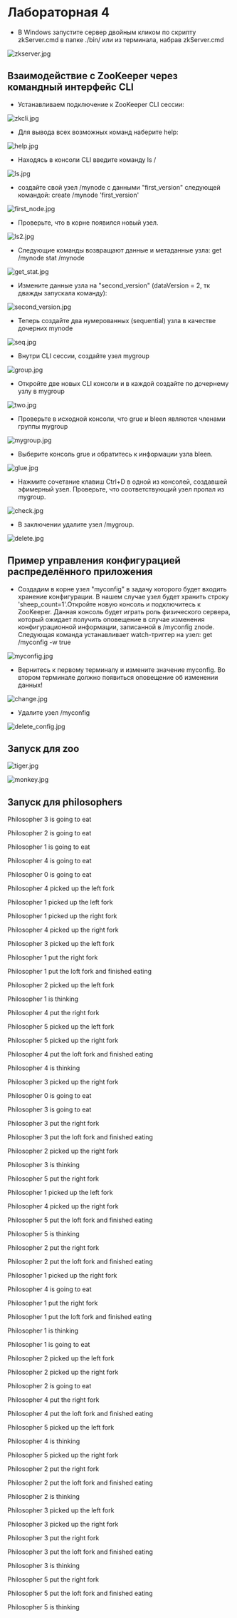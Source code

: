 # Лабораторная 4

- В Windows запустите сервер двойным кликом по скрипту zkServer.cmd в папке ./bin/ или из терминала, набрав zkServer.cmd

![zkserver.jpg](https://github.com/YanaShurinova/bigdata/blob/main/lab4/screenshots/zkserver.jpg)

## Взаимодействие с ZooKeeper через командный интерфейс CLI

- Устанавливаем подключение к ZooKeeper CLI сессии:

![zkcli.jpg](https://github.com/YanaShurinova/bigdata/blob/main/lab4/screenshots/zkcli.jpg)

- Для вывода всех возможных команд наберите help:

![help.jpg](https://github.com/YanaShurinova/bigdata/blob/main/lab4/screenshots/help.jpg)

- Находясь в консоли CLI введите команду ls /

![ls.jpg](https://github.com/YanaShurinova/bigdata/blob/main/lab4/screenshots/ls.jpg)

- создайте свой узел /mynode с данными "first_version" следующей командой: create /mynode 'first_version'

![first_node.jpg](https://github.com/YanaShurinova/bigdata/blob/main/lab4/screenshots/first_node.jpg)

- Проверьте, что в корне появился новый узел.

![ls2.jpg](https://github.com/YanaShurinova/bigdata/blob/main/lab4/screenshots/ls2.jpg)

- Следующие команды возвращают данные и метаданные узла: get /mynode stat /mynode

![get_stat.jpg](https://github.com/YanaShurinova/bigdata/blob/main/lab4/screenshots/get_stat.jpg)

- Измените данные узла на "second_version" (dataVersion = 2, тк дважды запускала команду):

![second_version.jpg](https://github.com/YanaShurinova/bigdata/blob/main/lab4/screenshots/second_version.jpg)

- Теперь создайте два нумерованных (sequential) узла в качестве дочерних mynode

![seq.jpg](https://github.com/YanaShurinova/bigdata/blob/main/lab4/screenshots/seq.jpg)

- Внутри CLI сессии, создайте узел mygroup

![group.jpg](https://github.com/YanaShurinova/bigdata/blob/main/lab4/screenshots/group.jpg)

- Откройте две новых CLI консоли и в каждой создайте по дочернему узлу в mygroup 

![two.jpg](https://github.com/YanaShurinova/bigdata/blob/main/lab4/screenshots/two.jpg)

- Проверьте в исходной консоли, что grue и bleen являются членами группы mygroup

![mygroup.jpg](https://github.com/YanaShurinova/bigdata/blob/main/lab4/screenshots/mygroup.jpg)
-  Выберите консоль grue и обратитесь к информации узла bleen.

![glue.jpg](https://github.com/YanaShurinova/bigdata/blob/main/lab4/screenshots/glue.jpg)

- Нажмите сочетание клавиш Ctrl+D в одной из консолей, создавшей эфимерный узел. Проверьте, что соответствующий узел пропал из mygroup.

![check.jpg](https://github.com/YanaShurinova/bigdata/blob/main/lab4/screenshots/check.jpg)

- В заключении удалите узел /mygroup.

![delete.jpg](https://github.com/YanaShurinova/bigdata/blob/main/lab4/screenshots/delete.jpg)


## Пример управления конфигурацией распределённого приложения
- Создадим в корне узел "myconfig" в задачу которого будет входить хранение конфигурации. В нашем случае узел будет хранить строку 'sheep_count=1'.Откройте новую консоль и подключитесь к ZooKeeper. Данная консоль будет играть роль физического сервера, который ожидает получить оповещение в случае изменения конфигурационной информации, записанной в /myconfig znode. Следующая команда устанавливает watch-триггер на узел: get /myconfig -w true

![myconfig.jpg](https://github.com/YanaShurinova/bigdata/blob/main/lab4/screenshots/myconfig.jpg)

- Вернитесь к первому терминалу и измените значение myconfig. Во втором терминале должно появиться оповещение об изменении данных!

![change.jpg](https://github.com/YanaShurinova/bigdata/blob/main/lab4/screenshots/change.jpg)

- Удалите узел /myconfig

![delete_config.jpg](https://github.com/YanaShurinova/bigdata/blob/main/lab4/screenshots/delete_config.jpg)


## Запуск для zoo

![tiger.jpg](https://github.com/YanaShurinova/bigdata/blob/main/lab4/screenshots/tiger.jpg)

![monkey.jpg](https://github.com/YanaShurinova/bigdata/blob/main/lab4/screenshots/monkey.jpg)
## Запуск для philosophers

Philosopher 3 is going to eat

Philosopher 2 is going to eat

Philosopher 1 is going to eat

Philosopher 4 is going to eat

Philosopher 0 is going to eat

Philosopher 4 picked up the left fork

Philosopher 1 picked up the left fork

Philosopher 1 picked up the right fork

Philosopher 4 picked up the right fork

Philosopher 3 picked up the left fork

Philosopher 1 put the right fork

Philosopher 1 put the loft fork and finished eating

Philosopher 2 picked up the left fork

Philosopher 1 is thinking

Philosopher 4 put the right fork

Philosopher 5 picked up the left fork

Philosopher 5 picked up the right fork

Philosopher 4 put the loft fork and finished eating

Philosopher 4 is thinking

Philosopher 3 picked up the right fork

Philosopher 0 is going to eat

Philosopher 3 is going to eat

Philosopher 3 put the right fork

Philosopher 3 put the loft fork and finished eating

Philosopher 2 picked up the right fork

Philosopher 3 is thinking

Philosopher 5 put the right fork

Philosopher 1 picked up the left fork

Philosopher 4 picked up the right fork

Philosopher 5 put the loft fork and finished eating

Philosopher 5 is thinking

Philosopher 2 put the right fork

Philosopher 2 put the loft fork and finished eating

Philosopher 1 picked up the right fork

Philosopher 4 is going to eat

Philosopher 1 put the right fork

Philosopher 1 put the loft fork and finished eating

Philosopher 1 is thinking

Philosopher 1 is going to eat

Philosopher 2 picked up the left fork

Philosopher 2 picked up the right fork

Philosopher 2 is going to eat

Philosopher 4 put the right fork

Philosopher 4 put the loft fork and finished eating

Philosopher 5 picked up the left fork

Philosopher 4 is thinking

Philosopher 5 picked up the right fork

Philosopher 2 put the right fork

Philosopher 2 put the loft fork and finished eating

Philosopher 2 is thinking

Philosopher 3 picked up the left fork

Philosopher 3 picked up the right fork

Philosopher 3 put the right fork

Philosopher 3 put the loft fork and finished eating

Philosopher 3 is thinking

Philosopher 5 put the right fork

Philosopher 5 put the loft fork and finished eating

Philosopher 5 is thinking
